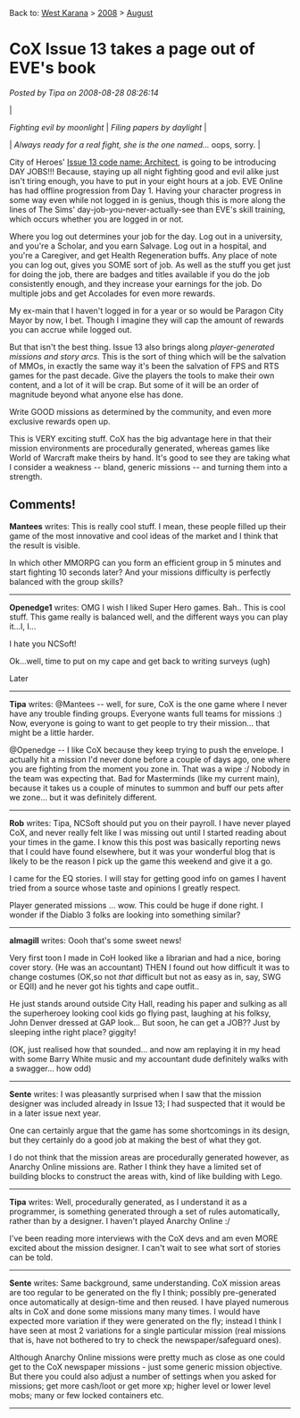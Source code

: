 Back to: [West Karana](/posts/westkarana.md) > [2008](/posts/2008/westkarana.md) > [August](./westkarana.md)
# CoX Issue 13 takes a page out of EVE's book

*Posted by Tipa on 2008-08-28 08:26:14*






|
 
*Fighting evil by moonlight* | 
*Filing papers by daylight* |


| *Always ready for a real fight, she is the one named...* oops, sorry. |



City of Heroes' [Issue 13 code name: Architect](http://www.cityofheroes.com/game_update13.html), is going to be introducing DAY JOBS!!! Because, staying up all night fighting good and evil alike just isn't tiring enough, you have to put in your eight hours at a job. EVE Online has had offline progression from Day 1. Having your character progress in some way even while not logged in is genius, though this is more along the lines of The Sims' day-job-you-never-actually-see than EVE's skill training, which occurs whether you are logged in or not.

Where you log out determines your job for the day. Log out in a university, and you're a Scholar, and you earn Salvage. Log out in a hospital, and you're a Caregiver, and get Health Regeneration buffs. Any place of note you can log out, gives you SOME sort of job. As well as the stuff you get just for doing the job, there are badges and titles available if you do the job consistently enough, and they increase your earnings for the job. Do multiple jobs and get Accolades for even more rewards.

My ex-main that I haven't logged in for a year or so would be Paragon City Mayor by now, I bet. Though I imagine they will cap the amount of rewards you can accrue while logged out.

But that isn't the best thing. Issue 13 also brings along *player-generated missions and story arcs*. This is the sort of thing which will be the salvation of MMOs, in exactly the same way it's been the salvation of FPS and RTS games for the past decade. Give the players the tools to make their own content, and a lot of it will be crap. But some of it will be an order of magnitude beyond what anyone else has done.

Write GOOD missions as determined by the community, and even more exclusive rewards open up.

This is VERY exciting stuff. CoX has the big advantage here in that their mission environments are procedurally generated, whereas games like World of Warcraft make theirs by hand. It's good to see they are taking what I consider a weakness -- bland, generic missions -- and turning them into a strength.


## Comments!

**Mantees** writes: This is really cool stuff.
I mean, these people filled up their game of the most innovative and cool ideas of the market and I think that the result is visible.

In which other MMORPG can you form an efficient group in 5 minutes and start fighting 10 seconds later? And your missions difficulty is perfectly balanced with the group skills?

---

**Openedge1** writes: OMG
 I wish I liked Super Hero games. Bah..
This is cool stuff.
This game really is balanced well, and the different ways you can play it...I, I...

I hate you NCSoft!

Ok...well, time to put on my cape and get back to writing surveys (ugh)

Later

---

**Tipa** writes: @Mantees -- well, for sure, CoX is the one game where I never have any trouble finding groups. Everyone wants full teams for missions :) Now, everyone is going to want to get people to try their mission... that might be a little harder.

@Openedge -- I like CoX because they keep trying to push the envelope. I actually hit a mission I'd never done before a couple of days ago, one where you are fighting from the moment you zone in. That was a wipe :/ Nobody in the team was expecting that. Bad for Masterminds (like my current main), because it takes us a couple of minutes to summon and buff our pets after we zone... but it was definitely different.

---

**Rob** writes: Tipa, NCSoft should put you on their payroll. I have never played CoX, and never really felt like I was missing out until I started reading about your times in the game. I know this this post was basically reporting news that I could have found elsewhere, but it was your wonderful blog that is likely to be the reason I pick up the game this weekend and give it a go. 

I came for the EQ stories. I will stay for getting good info on games I havent tried from a source whose taste and opinions I greatly respect.

Player generated missions ... wow. This could be huge if done right. I wonder if the Diablo 3 folks are looking into something similar?

---

**almagill** writes: Oooh that's some sweet news!

Very first toon I made in CoH looked like a librarian and had a nice, boring cover story. (He was an accountant)
THEN I found out how difficult it was to change costumes (OK,so not *that* difficult but not as easy as in, say, SWG or EQII) and he never got his tights and cape outfit..

He just stands around outside City Hall, reading his paper and sulking as all the superheroey looking cool kids go flying past, laughing at his folksy, John Denver dressed at GAP look... But soon, he can get a JOB?? Just by sleeping inthe right place? giggity!

(OK, just realised how that sounded... and now am replaying it in my head with some Barry White music and my accountant dude definitely walks with a swagger... how odd)

---

**Sente** writes: I was pleasantly surprised when I saw that the mission designer was included already in Issue 13; I had suspected that it would be in a later issue next year. 

One can certainly argue that the game has some shortcomings in its design, but they certainly do a good job at making the best of what they got. 

I do not think that the mission areas are procedurally generated however, as Anarchy Online missions are. Rather I think they have a limited set of building blocks to construct the areas with, kind of like building with Lego.

---

**Tipa** writes: Well, procedurally generated, as I understand it as a programmer, is something generated through a set of rules automatically, rather than by a designer. I haven't played Anarchy Online :/

I've been reading more interviews with the CoX devs and am even MORE excited about the mission designer. I can't wait to see what sort of stories can be told.

---

**Sente** writes: Same background, same understanding. 
CoX mission areas are too regular to be generated on the fly I think; possibly pre-generated once automatically at design-time and then reused. 
I have played numerous alts in CoX and done some missions many many times. I would have expected more variation if they were generated on the fly; instead I think I have seen at most 2 variations for a single particular mission (real missions that is, have not bothered to try to check the newspaper/safeguard ones).

Although Anarchy Online missions were pretty much as close as one could get to the CoX newspaper missions - just some generic mission objective. But there you could also adjust a number of settings when you asked for missions; get more cash/loot or get more xp; higher level or lower level mobs; many or few locked containers etc.

---

